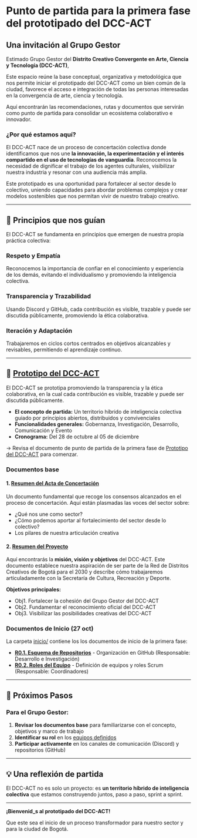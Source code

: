 # Punto de partida para la primera fase del prototipado del DCC-ACT

## Una invitación al Grupo Gestor

Estimado Grupo Gestor del **Distrito Creativo Convergente en Arte, Ciencia y Tecnología (DCC-ACT)**,

Este espacio reúne la base conceptual, organizativa y metodológica que nos permite iniciar el prototipado del DCC-ACT como un bien común de la ciudad, favorece el acceso e integración de todas las personas interesadas en la convergencia de arte, ciencia y tecnología.

Aquí encontrarán las recomendaciones, rutas y documentos que servirán como punto de partida para consolidar un ecosistema colaborativo e innovador.

### ¿Por qué estamos aquí?

El DCC-ACT nace de un proceso de concertación colectiva donde identificamos que nos une **la innovación, la experimentación y el interés compartido en el uso de tecnologías de vanguardia**. Reconocemos la necesidad de dignificar el trabajo de los agentes culturales, visibilizar nuestra industria y resonar con una audiencia más amplia.

Este prototipado es una oportunidad para fortalecer al sector desde lo colectivo, uniendo capacidades para abordar problemas complejos y crear modelos sostenibles que nos permitan vivir de nuestro trabajo creativo.

---

## 🌟 Principios que nos guían

El DCC-ACT se fundamenta en principios que emergen de nuestra propia práctica colectiva:

### Respeto y Empatía
Reconocemos la importancia de confiar en el conocimiento y experiencia de los demás, evitando el individualismo y promoviendo la inteligencia colectiva.

### Transparencia y Trazabilidad
Usando Discord y GitHub, cada contribución es visible, trazable y puede ser discutida públicamente, promoviendo la ética colaborativa.

### Iteración y Adaptación
Trabajaremos en ciclos cortos centrados en objetivos alcanzables y revisables, permitiendo el aprendizaje continuo.

---

## 🚀 [Prototipo del DCC-ACT](prototipo-dcc-act.md)
El DCC-ACT se prototipa promoviendo la transparencia y la ética colaborativa, en la cual cada contribución es visible, trazable y puede ser discutida públicamente.

- **El concepto de partida:** Un territorio híbrido de inteligencia colectiva guiado por principios abiertos, distribuidos y convivenciales
- **Funcionalidades generales:** Gobernanza, Investigación, Desarrollo, Comunicación y Evento
- **Cronograma:** Del 28 de octubre al 05 de diciembre

-> Revisa el documento de punto de partida de la primera fase de [Prototipo del DCC-ACT](prototipo-dcc-act.md) para comenzar.

### Documentos base

#### 1. [Resumen del Acta de Concertación](resumen-acta.md)
Un documento fundamental que recoge los consensos alcanzados en el proceso de concertación. Aquí están plasmadas las voces del sector sobre:
- ¿Qué nos une como sector?
- ¿Cómo podemos aportar al fortalecimiento del sector desde lo colectivo?
- Los pilares de nuestra articulación creativa

#### 2. [Resumen del Proyecto](resumen-proyecto.md)
Aquí encontrarás la **misión, visión y objetivos** del DCC-ACT. Este documento establece nuestra aspiración de ser parte de la Red de Distritos Creativos de Bogotá para el 2030 y describe cómo trabajaremos articuladamente con la Secretaría de Cultura, Recreación y Deporte.

**Objetivos principales:**
- Obj1. Fortalecer la cohesión del Grupo Gestor del DCC-ACT
- Obj2. Fundamentar el reconocimiento oficial del DCC-ACT
- Obj3. Visibilizar las posibilidades creativas del DCC-ACT

### Documentos de Inicio (27 oct)

La carpeta [inicio/](inicio/) contiene los los documentos de inicio de la primera fase:

- **[R0.1. Esquema de Repositorios](inicio/esquema-repositorios.md)** - Organización en GitHub (Responsable: Desarrollo e Investigación)
- **[R0.2. Roles del Equipo](inicio/roles-equipo.md)** - Definición de equipos y roles Scrum (Responsable: Coordinadores)

---

## 🎯 Próximos Pasos

### Para el Grupo Gestor:

1. **Revisar los documentos base** para familiarizarse con el concepto, objetivos y marco de trabajo
2. **Identificar su rol** en los [equipos definidos](inicio/roles-equipo.md)
4. **Participar activamente** en los canales de comunicación (Discord) y repositorios (GitHub)

---

## 💡 Una reflexión de partida

El DCC-ACT no es solo un proyecto: es **un territorio híbrido de inteligencia colectiva** que estamos construyendo juntos, paso a paso, sprint a sprint.

---

**¡Bienvenid_s al prototipado del DCC-ACT!**

Que este sea el inicio de un proceso transformador para nuestro sector y para la ciudad de Bogotá.
